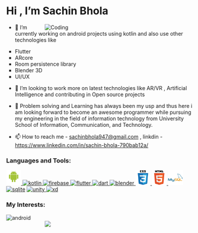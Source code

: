 <h1>  Hi  , I’m Sachin Bhola</h1>

<img align="right" alt="Coding" width="400" src="https://cdn.dribbble.com/users/453128/screenshots/3849814/untitled-12.gif"/>
   
- 🌱 I’m currently working on android projects using kotlin and also use other technologies like
<ul type="square" align ="centre">
  <li> Flutter</li>
  <li> ARcore</li>
  <li> Room persistence library</li>
  <li> Blender 3D </li>
  <li> UI/UX</li>
  
</ul>

- 💞️ I’m looking to work more on latest technologies like AR/VR , Artificial Intelligence and contributing in Open source projects

- 👀 Problem solving and Learning has always been my usp and thus here i am looking forward to become an awesome programmer 
   while pursuing my engineering in the field of information technology from University School of Information, Communication, and Technology.

- 📫 How to reach me - sachinbhola947@gmail.com ,
      linkdin         - https://www.linkedin.com/in/sachin-bhola-790bab12a/
      
<h3 align="left">Languages and Tools:</h3>
<p align="left"> <a href="https://developer.android.com" target="_blank"> <img src="https://raw.githubusercontent.com/devicons/devicon/master/icons/android/android-original-wordmark.svg" alt="android" width="40" height="40"/> </a><a href="https://kotlinlang.org" target="_blank"> <img src="https://www.vectorlogo.zone/logos/kotlinlang/kotlinlang-icon.svg" alt="kotlin" width="40" height="40"/> </a><a href="https://firebase.google.com/" target="_blank"> <img src="https://www.vectorlogo.zone/logos/firebase/firebase-icon.svg" alt="firebase" width="40" height="40"/> </a><a href="https://flutter.dev" target="_blank"> <img src="https://www.vectorlogo.zone/logos/flutterio/flutterio-icon.svg" alt="flutter" width="40" height="40"/> </a><a href="https://dart.dev" target="_blank"> <img src="https://www.vectorlogo.zone/logos/dartlang/dartlang-icon.svg" alt="dart" width="40" height="40"/> </a><a href="https://www.blender.org/" target="_blank"> <img src="https://download.blender.org/branding/community/blender_community_badge_white.svg" alt="blender" width="40" height="40"/> </a> <a href="https://www.w3schools.com/css/" target="_blank"> <img src="https://raw.githubusercontent.com/devicons/devicon/master/icons/css3/css3-original-wordmark.svg" alt="css3" width="40" height="40"/> </a> <a href="https://www.w3.org/html/" target="_blank"> <img src="https://raw.githubusercontent.com/devicons/devicon/master/icons/html5/html5-original-wordmark.svg" alt="html5" width="40" height="40"/> </a><a href="https://www.mysql.com/" target="_blank"> <img src="https://raw.githubusercontent.com/devicons/devicon/master/icons/mysql/mysql-original-wordmark.svg" alt="mysql" width="40" height="40"/> </a> <a href="https://www.sqlite.org/" target="_blank"> <img src="https://www.vectorlogo.zone/logos/sqlite/sqlite-icon.svg" alt="sqlite" width="40" height="40"/></a> <a href="https://unity.com/" target="_blank"> <img src="https://www.vectorlogo.zone/logos/unity3d/unity3d-icon.svg" alt="unity" width="40" height="40"/> </a><a href="https://www.adobe.com/products/xd.html" target="_blank"> <img src="https://cdn.worldvectorlogo.com/logos/adobe-xd.svg" alt="xd" width="40" height="40"/> </a> </p>

<h3 align="left">My Interests:</h3>
<img align="left" alt="android" width="400" src="https://cdn.dribbble.com/users/4104740/screenshots/8104709/media/cc6dfe8b88f5d8bbfb4db24626b56393.gif"/><img align="right" width="400" src="https://github.com/Sachinbhola/Sachinbhola/blob/main/image_processing20191109-26456-1ng61l6.gif?raw=true"/>
<!---
Sachinbhola/Sachinbhola is a ✨ special ✨ repository because its `README.md` (this file) appears on your GitHub profile.
You can click the Preview link to take a look at your changes.
--->
